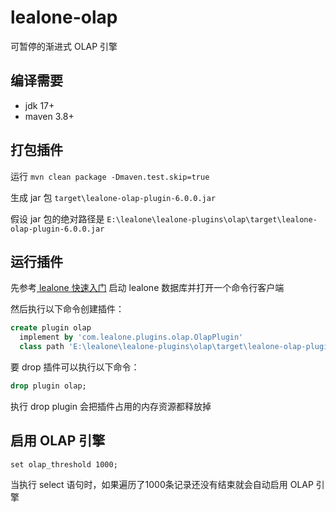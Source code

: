 # lealone-olap

可暂停的渐进式 OLAP 引擎


## 编译需要

* jdk 17+
* maven 3.8+


## 打包插件

运行 `mvn clean package -Dmaven.test.skip=true`

生成 jar 包 `target\lealone-olap-plugin-6.0.0.jar`

假设 jar 包的绝对路径是 `E:\lealone\lealone-plugins\olap\target\lealone-olap-plugin-6.0.0.jar`


## 运行插件

先参考[ lealone 快速入门](https://github.com/lealone/Lealone-Docs/blob/master/应用文档/Lealone数据库快速入门.md) 启动 lealone 数据库并打开一个命令行客户端

然后执行以下命令创建插件：

```sql
create plugin olap
  implement by 'com.lealone.plugins.olap.OlapPlugin' 
  class path 'E:\lealone\lealone-plugins\olap\target\lealone-olap-plugin-6.0.0.jar';
```

要 drop 插件可以执行以下命令：

```sql
drop plugin olap;
```

执行 drop plugin 会把插件占用的内存资源都释放掉


## 启用 OLAP 引擎

`set olap_threshold 1000;`

当执行 select 语句时，如果遍历了1000条记录还没有结束就会自动启用 OLAP 引擎


